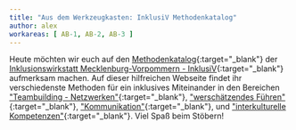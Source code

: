 ```yaml
---
title: "Aus dem Werkzeugkasten: InklusiV Methodenkatalog" 
author: alex
workareas: [ AB-1, AB-2, AB-3 ]
---
```


Heute möchten wir euch auf den [Methodenkatalog](https://www.hs-nb.de/fachbereich-soziale-arbeit-bildung-und-erziehung/forschungen-und-projekte/projekte/inklusionswirkstatt-mecklenburg-vorpommern-inklusiv/methoden/){:target="_blank"} der [Inklusionswirkstatt Mecklenburg-Vorpommern - InklusiV](https://www.hs-nb.de/fachbereich-soziale-arbeit-bildung-und-erziehung/forschungen-und-projekte/projekte/inklusionswirkstatt-mecklenburg-vorpommern-inklusiv/){:target="_blank"} aufmerksam machen. Auf dieser hilfreichen Webseite findet ihr verschiedenste Methoden für ein inklusives Miteinander in den Bereichen ["Teambuilding - Netzwerken"](https://www.hs-nb.de/fachbereich-soziale-arbeit-bildung-und-erziehung/forschungen-und-projekte/projekte/inklusionswirkstatt-mecklenburg-vorpommern-inklusiv/teambuilding/){:target="_blank"}, ["werschätzendes Führen"](https://www.hs-nb.de/fachbereich-soziale-arbeit-bildung-und-erziehung/forschungen-und-projekte/projekte/inklusionswirkstatt-mecklenburg-vorpommern-inklusiv/methoden/wertscha%CC%88tzendes-fu%CC%88hren/){:target="_blank"}, ["Kommunikation"](https://www.hs-nb.de/fachbereich-soziale-arbeit-bildung-und-erziehung/forschungen-und-projekte/projekte/inklusionswirkstatt-mecklenburg-vorpommern-inklusiv/teambuilding-1/){:target="_blank"}, und ["interkulturelle Kompetenzen"](https://www.hs-nb.de/fachbereich-soziale-arbeit-bildung-und-erziehung/forschungen-und-projekte/projekte/inklusionswirkstatt-mecklenburg-vorpommern-inklusiv/teambuilding-1-1/){:target="_blank"}. Viel Spaß beim Stöbern!
